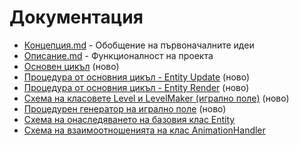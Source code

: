 # Документация

* [Концепция.md](https://github.com/CSharp-Teamwork-2016/Documentation/blob/master/%D0%9A%D0%BE%D0%BD%D1%86%D0%B5%D0%BF%D1%86%D0%B8%D1%8F.md) - Обобщение на първоначалните идеи
* [Описание.md](https://github.com/CSharp-Teamwork-2016/Documentation/blob/master/%D0%9E%D0%BF%D0%B8%D1%81%D0%B0%D0%BD%D0%B8%D0%B5.md) - Функционалност на проекта
* [Основен цикъл](https://docs.google.com/drawings/d/1yJEQMbIGPmTmc71DZ6ssa2xQQ4TXRZb0AcDuzEKEs9g/edit?usp=sharing) (ново)
* [Процедура от основния цикъл - Entity Update](https://docs.google.com/drawings/d/1QsLkvWW3dovIz58yJLXdJH-y-LyAwSOrtjj7GGxL4NA/edit?usp=sharing) (ново)
* [Процедура от основния цикъл - Entity Render](https://docs.google.com/drawings/d/1GVGpf1dXkL0EmE1JI4B4I1IeVmbc1EK5ti_0BS57XZ4/edit?usp=sharing) (ново)
* [Схема на класовете Level и LevelMaker (игрално поле)](https://docs.google.com/drawings/d/18_miPzPIYYMkiPdC-Iyq4sTSRTHFvX4nOwzXncAh3cs/edit?usp=sharing) (ново)
* [Процедурен генератор на игрално поле](https://docs.google.com/drawings/d/1v1YWYVhCOiRA5UkRhNbUMc0bWX1Le4t18mzFKy45ubQ/edit?usp=sharing) (ново)
* [Схема на онаследяването на базовия клас Entity](https://docs.google.com/drawings/d/1qkmxuU4Um12rTUvXUQ66zpd8-moW3xJJRIwaKR9LVAA/edit?usp=sharing)
* [Схема на взаимоотношенията на клас AnimationHandler](https://docs.google.com/drawings/d/1f_gcUJP38Z9sMLKRa3CVHIorQAus4QBDDo9WaJxLz7M/edit?usp=sharing)
